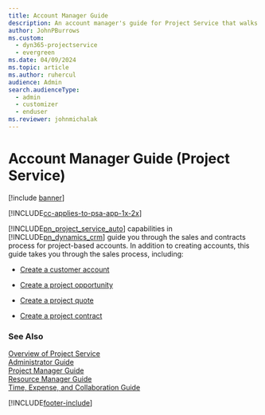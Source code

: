 ```yaml
---
title: Account Manager Guide
description: An account manager's guide for Project Service that walks through the sales and contracts process for project-based accounts
author: JohnPBurrows
ms.custom: 
  - dyn365-projectservice
  - evergreen
ms.date: 04/09/2024
ms.topic: article
ms.author: ruhercul
audience: Admin
search.audienceType: 
  - admin
  - customizer
  - enduser
ms.reviewer: johnmichalak
---
```

# Account Manager Guide (Project Service)

[!include [banner](../includes/psa-now-project-operations.md)]

[!INCLUDE[cc-applies-to-psa-app-1x-2x](../includes/cc-applies-to-psa-app-1x-2x.md)]

[!INCLUDE[pn_project_service_auto](../includes/pn-project-service-auto.md)] capabilities in [!INCLUDE[pn_dynamics_crm](../includes/pn-dynamics-crm.md)] guide you through the sales and contracts process for project-based accounts. In addition to creating accounts, this guide takes you through the sales process, including:  
  
-   [Create a customer account](../psa/create-customer-account.md)  
  
-   [Create a project opportunity](../psa/create-project-opportunity.md)  
  
-   [Create a project quote](../psa/create-project-quote.md)  
  
-   [Create a project contract](../psa/create-project-contract.md)  
  
  
### See Also  
 [Overview of Project Service](../psa/overview.md)   
 [Administrator Guide](../psa/admin-guide.md)   
 [Project Manager Guide](../psa/project-manager-guide.md)   
 [Resource Manager Guide](../psa/resource-manager-guide.md)   
 [Time, Expense, and Collaboration Guide](../psa/time-expense-collaboration-guide.md)


[!INCLUDE[footer-include](../includes/footer-banner.md)]

